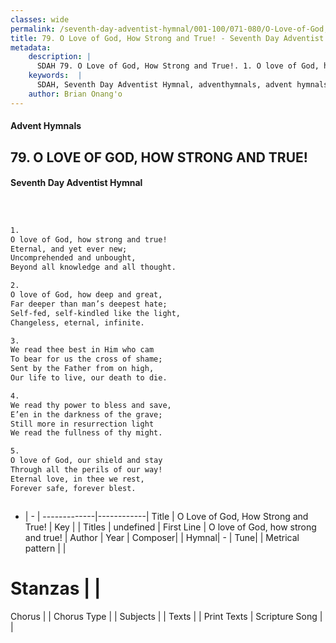 ```yaml
---
classes: wide
permalink: /seventh-day-adventist-hymnal/001-100/071-080/O-Love-of-God,-How-Strong-and-True!/
title: 79. O Love of God, How Strong and True! - Seventh Day Adventist Hymnal
metadata:
    description: |
      SDAH 79. O Love of God, How Strong and True!. 1. O love of God, how strong and true! Eternal, and yet ever new; Uncomprehended and unbought, Beyond all knowledge and all thought.
    keywords:  |
      SDAH, Seventh Day Adventist Hymnal, adventhymnals, advent hymnals, O Love of God, How Strong and True!, O love of God, how strong and true! 
    author: Brian Onang'o
---
```


#### Advent Hymnals
## 79. O LOVE OF GOD, HOW STRONG AND TRUE!
#### Seventh Day Adventist Hymnal

```txt



1.
O love of God, how strong and true!
Eternal, and yet ever new;
Uncomprehended and unbought,
Beyond all knowledge and all thought.

2.
O love of God, how deep and great,
Far deeper than man’s deepest hate;
Self-fed, self-kindled like the light,
Changeless, eternal, infinite.

3.
We read thee best in Him who cam
To bear for us the cross of shame;
Sent by the Father from on high,
Our life to live, our death to die.

4.
We read thy power to bless and save,
E’en in the darkness of the grave;
Still more in resurrection light
We read the fullness of thy might.

5.
O love of God, our shield and stay
Through all the perils of our way!
Eternal love, in thee we rest,
Forever safe, forever blest.



```

- |   -  |
-------------|------------|
Title | O Love of God, How Strong and True! |
Key |  |
Titles | undefined |
First Line | O love of God, how strong and true! |
Author | 
Year | 
Composer|  |
Hymnal|  - |
Tune|  |
Metrical pattern | |
# Stanzas |  |
Chorus |  |
Chorus Type |  |
Subjects |  |
Texts |  |
Print Texts | 
Scripture Song |  |
  
